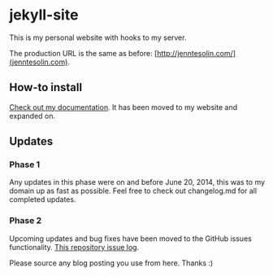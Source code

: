 jekyll-site
===========

This is my personal website with hooks to my server.

The production URL is the same as before: [http://jenntesolin.com/](jenntesolin.com).

## How-to install

[Check out my documentation](https://www.jenntesolin.com/blog/2015/03/17/Jekyll-Set-Up-Publish/). It has been moved to my website and expanded on.

## Updates

### Phase 1

Any updates in this phase were on and before June 20, 2014, this was to my domain up as fast as possible. Feel free to check out changelog.md for all completed updates.

### Phase 2

Upcoming updates and bug fixes have been moved to the GitHub issues functionality. [This repository issue log](https://github.com/jennifert/jekyll-site/issues).

Please source any blog posting you use from here. Thanks :)